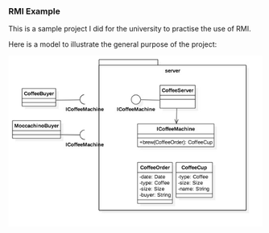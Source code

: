 ### RMI Example

This is a sample project I did for the university to practise the use of RMI.

Here is a model to illustrate the general purpose of the project:

![alt text](https://github.com/sriethig/RMIExample/blob/master/RMIExampleModel.jpg "")
